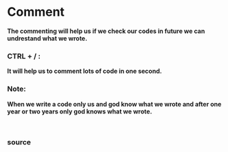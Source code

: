 # Comment

**The commenting will help us if we check our codes in future we can undrestand what we wrote.**

### CTRL + / :
**It will help us to comment lots of code in one second.**

### Note: 
**When we write a code only us and god know what we wrote and after one year or two years only god knows what we wrote.**

<br>

### <a href="javascript.info/comments" style="text-decoration: none;"> source </a>